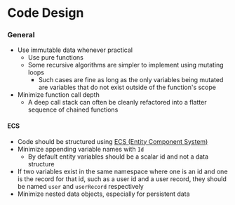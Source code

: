# Code Design

### General

* Use immutable data whenever practical
  * Use pure functions
  * Some recursive algorithms are simpler to implement using mutating loops
    * Such cases are fine as long as the only variables being mutated are variables that do not exist outside of the function's scope
* Minimize function call depth
  * A deep call stack can often be cleanly refactored into a flatter sequence of chained functions

#### ECS

* Code should be structured using [ECS  (Entity Component System)](https://en.wikipedia.org/wiki/Entity_component_system)
* Minimize appending variable names with `Id`
  * By default entity variables should be a scalar id and not a data structure
* If two variables exist in the same namespace where one is an id and one is the record for that id, such as a user id and a user record, they should be named `user` and `userRecord` respectively
* Minimize nested data objects, especially for persistent data


